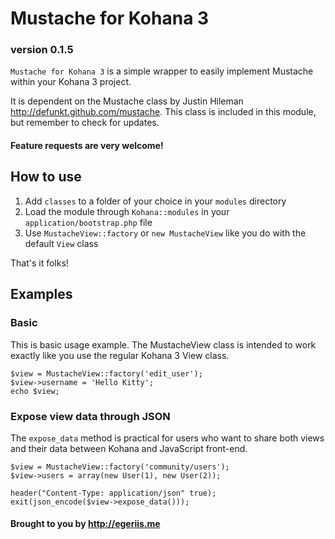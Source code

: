 # Mustache for Kohana 3
### version 0.1.5

`Mustache for Kohana 3` is a simple wrapper to easily implement Mustache within your Kohana 3 project. 

It is dependent on the Mustache class by Justin Hileman <http://defunkt.github.com/mustache>. This class is included in this module, but remember to check for updates.

#### Feature requests are very welcome!

## How to use

1. Add `classes` to a folder of your choice in your `modules` directory
2. Load the module through `Kohana::modules` in your `application/bootstrap.php` file
3. Use `MustacheView::factory` or `new MustacheView` like you do with the default `View` class

That's it folks!

## Examples

### Basic

This is basic usage example. The MustacheView class is intended to work exactly like you use the regular Kohana 3 View class.

	$view = MustacheView::factory('edit_user');
	$view->username = 'Hello Kitty';
	echo $view;

### Expose view data through JSON

The `expose_data` method is practical for users who want to share both views and their data between Kohana and JavaScript front-end.

	$view = MustacheView::factory('community/users');
	$view->users = array(new User(1), new User(2));
	
	header("Content-Type: application/json" true);
	exit(json_encode($view->expose_data()));


#### Brought to you by <http://egeriis.me>